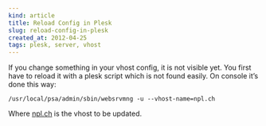 ```yaml
---
kind: article
title: Reload Config in Plesk
slug: reload-config-in-plesk
created_at: 2012-04-25
tags: plesk, server, vhost
---
```


If you change something in your vhost config, it is not visible yet. 
You first have to reload it with a plesk script which is not found easily. 
On console it’s done this way:

    /usr/local/psa/admin/sbin/websrvmng -u --vhost-name=npl.ch

Where [npl.ch](/web/20120624225151/http://npl.ch/ "noprobLAN Host") is the vhost to be updated.
